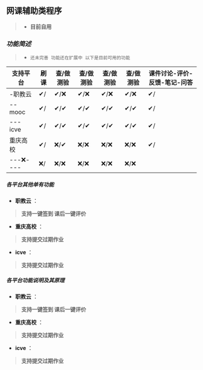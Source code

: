 ## 网课辅助类程序
 > - **目前自用**
  ### *功能简述*
 > - `还未完善 功能还在扩展中 以下是目前可用的功能 `
 > 
| 支持平台  | 刷课  | 查/做 测验 | 查/做 测验 | 查/做 测验 | 查/做 测验 | 课件讨论-评价-反馈-笔记-问答 |
|  ------- | ----- |  -------   |  --------- | --------- |  -------  |  -------  |
| -职教云   | ✔/  |  ✔/❌   |    ✔/❌   |    ✔/❌    |    ✔/❌    | ✔/  |
| -- mooc  | ✔/   |  ✔/✔  |    ✔/✔   |    ✔/✔    |    ✔/✔     | ✔/  |
| ---icve  | ✔/   |  ✔/✔   |    ✔/✔  |    ✔/✔    |    ✔/✔     | ✔/  |
| 重庆高校 |  ✔/  |  ❌/✔ |    ❌/❌  |   ❌/❌     |    ❌/❌   | ✔/  |
| ---❌---- | ❌/   |  ❌/❌  |   ❌/❌   |    ❌/❌     |    ❌/❌     |

  ##### **各平台其他单有功能**

- **职教云** ：
 > **支持一键签到 课后一键评价**

- **重庆高校** ：  
> **支持提交过期作业**

- **icve** ： 
> **支持提交过期作业**

##### **各平台功能说明及其原理** 

- **职教云** ：
 > **支持一键签到 课后一键评价**

- **重庆高校** ：  
> **支持提交过期作业**

- **icve** ： 
> **支持提交过期作业**


